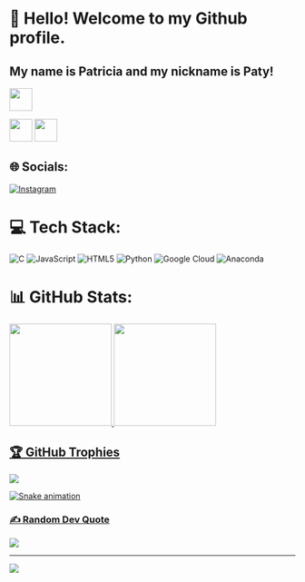 # 👋 Hello! Welcome to my Github profile.
## My name is Patricia and my nickname is Paty!


<img loading="lazy" src="https://cdn.jsdelivr.net/gh/devicons/devicon/icons/git/git-original.svg" width="40" height="40"/>

<img loading="lazy" src="https://cdn.jsdelivr.net/gh/devicons/devicon/icons/java/java-original.svg" width="40" height="40"/> <img loading="lazy" src="https://cdn.jsdelivr.net/gh/devicons/devicon/icons/linux/linux-original.svg" width="40" height="40"/> 


## 🌐 Socials:
[![Instagram](https://img.shields.io/badge/Instagram-%23E4405F.svg?logo=Instagram&logoColor=white)](https://instagram.com/pathnog_) 

# 💻 Tech Stack:
![C](https://img.shields.io/badge/c-%2300599C.svg?style=for-the-badge&logo=c&logoColor=white) ![JavaScript](https://img.shields.io/badge/javascript-%23323330.svg?style=for-the-badge&logo=javascript&logoColor=%23F7DF1E) ![HTML5](https://img.shields.io/badge/html5-%23E34F26.svg?style=for-the-badge&logo=html5&logoColor=white) ![Python](https://img.shields.io/badge/python-3670A0?style=for-the-badge&logo=python&logoColor=ffdd54) ![Google Cloud](https://img.shields.io/badge/GoogleCloud-%234285F4.svg?style=for-the-badge&logo=google-cloud&logoColor=white) ![Anaconda](https://img.shields.io/badge/Anaconda-%2344A833.svg?style=for-the-badge&logo=anaconda&logoColor=white)


# 📊 GitHub Stats:
<div>
<a href="https://github.com/patricianog-stack">
<img loading="lazy" height="180em" src="https://github-readme-stats.vercel.app/api/top-langs/?username=patricianog-stack&layout=compact&langs_count=7&theme=dracula"/>
<img loading="lazy" height="180em" src="https://github-readme-stats.vercel.app/api?username=patricianog-stack&show_icons=true&theme=dracula&include_all_commits=true&count_private=true"/>
</div>

  
## 🏆 GitHub Trophies
![](https://github-profile-trophy.vercel.app/?username=patricianog&theme=radical&no-frame=false&no-bg=true&margin-w=4)

![Snake animation](https://github.com/seu-usuário-aqui/seu-usuário-aqui/blob/output/github-contribution-grid-snake.svg)


### ✍️ Random Dev Quote
![](https://quotes-github-readme.vercel.app/api?type=vetical&theme=radical)


---
[![](https://visitcount.itsvg.in/api?id=patricianog&icon=0&color=0)](https://visitcount.itsvg.in)

<!-- Proudly created with GPRM ( https://gprm.itsvg.in ) -->
<!---
patricianog-stack/patricianog-stack is a ✨ special ✨ repository because its `README.md` (this file) appears on your GitHub profile.
You can click the Preview link to take a look at your changes.
--->

